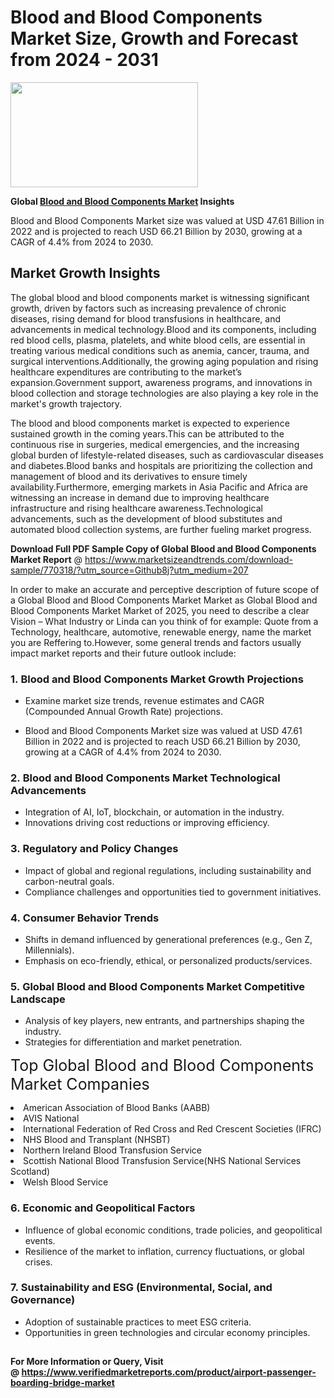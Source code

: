 <H1>Blood and Blood Components Market Size, Growth and Forecast from 2024 - 2031</H1><img class="aligncenter size-medium wp-image-584254" src="https://thirdeyenews.in/wp-content/uploads/2024/09/Global-Market-Research-300x168.jpeg" alt="" width="300" height="168" /><p><strong>Global&nbsp;<a href="https://www.marketsizeandtrends.com/download-sample/770318/?utm_source=Github8j?utm_medium=207">Blood and Blood Components Market</a> Insights</strong></p><p>Blood and Blood Components Market size was valued at USD 47.61 Billion in 2022 and is projected to reach USD 66.21 Billion by 2030, growing at a CAGR of 4.4% from 2024 to 2030.</p><p><h2>Market Growth Insights</h2> <p>The global blood and blood components market is witnessing significant growth, driven by factors such as increasing prevalence of chronic diseases, rising demand for blood transfusions in healthcare, and advancements in medical technology.Blood and its components, including red blood cells, plasma, platelets, and white blood cells, are essential in treating various medical conditions such as anemia, cancer, trauma, and surgical interventions.Additionally, the growing aging population and rising healthcare expenditures are contributing to the market’s expansion.Government support, awareness programs, and innovations in blood collection and storage technologies are also playing a key role in the market's growth trajectory.</p> <p>The blood and blood components market is expected to experience sustained growth in the coming years.This can be attributed to the continuous rise in surgeries, medical emergencies, and the increasing global burden of lifestyle-related diseases, such as cardiovascular diseases and diabetes.Blood banks and hospitals are prioritizing the collection and management of blood and its derivatives to ensure timely availability.Furthermore, emerging markets in Asia Pacific and Africa are witnessing an increase in demand due to improving healthcare infrastructure and rising healthcare awareness.Technological advancements, such as the development of blood substitutes and automated blood collection systems, are further fueling market progress.</p> <p><span class=""><strong>Download Full PDF Sample Copy of Global Blood and Blood Components Market Report</strong> @ <a href="https://www.marketsizeandtrends.com/download-sample/770318/?utm_source=Github8j?utm_medium=207" target="_blank">https://www.marketsizeandtrends.com/download-sample/770318/?utm_source=Github8j?utm_medium=207</a></span></p><p>In order to make an accurate and perceptive description of future scope of a Global&nbsp;Blood and Blood Components Market Market as Global&nbsp;Blood and Blood Components Market Market of 2025, you need to describe a clear Vision &ndash; What Industry or Linda can you think of for example: Quote from a Technology, healthcare, automotive, renewable energy, name the market you are Reffering to.However, some general trends and factors usually impact market reports and their future outlook include:</p><h3>1.&nbsp;<strong>Blood and Blood Components Market Growth Projections</strong></h3><ul><li>Examine market size trends, revenue estimates and CAGR (Compounded Annual Growth Rate) projections.</li><li><p>Blood and Blood Components Market size was valued at USD 47.61 Billion in 2022 and is projected to reach USD 66.21 Billion by 2030, growing at a CAGR of 4.4% from 2024 to 2030.</p></li></ul><h3>2.&nbsp;<strong>Blood and Blood Components Market Technological Advancements</strong></h3><ul><li>Integration of AI, IoT, blockchain, or automation in the industry.</li><li>Innovations driving cost reductions or improving efficiency.</li></ul><h3>3.&nbsp;<strong>Regulatory and Policy Changes</strong></h3><ul><li>Impact of global and regional regulations, including sustainability and carbon-neutral goals.</li><li>Compliance challenges and opportunities tied to government initiatives.</li></ul><h3>4.&nbsp;<strong>Consumer Behavior Trends</strong></h3><ul><li>Shifts in demand influenced by generational preferences (e.g., Gen Z, Millennials).</li><li>Emphasis on eco-friendly, ethical, or personalized products/services.</li></ul><h3>5.&nbsp;<strong>Global Blood and Blood Components Market Competitive Landscape</strong></h3><ul><li>Analysis of key players, new entrants, and partnerships shaping the industry.</li><li>Strategies for differentiation and market penetration.</li></ul><p data-pm-slice="1 1 []"><span style="color: inherit; font-family: inherit; font-size: 25px;">Top Global Blood and Blood Components Market Companies</span></p><div class="" data-test-id=""><p><li>American Association of Blood Banks (AABB)</li><li> AVIS National</li><li> International Federation of Red Cross and Red Crescent Societies (IFRC)</li><li> NHS Blood and Transplant (NHSBT)</li><li> Northern Ireland Blood Transfusion Service</li><li> Scottish National Blood Transfusion Service(NHS National Services Scotland)</li><li> Welsh Blood Service</li></p></div><h3>6.&nbsp;<strong>Economic and Geopolitical Factors</strong></h3><ul><li>Influence of global economic conditions, trade policies, and geopolitical events.</li><li>Resilience of the market to inflation, currency fluctuations, or global crises.</li></ul><h3>7.&nbsp;<strong>Sustainability and ESG (Environmental, Social, and Governance)</strong></h3><ul><li>Adoption of sustainable practices to meet ESG criteria.</li><li>Opportunities in green technologies and circular economy principles.</li></ul><h2><strong style="font-size: 14px;">For More Information or Query, Visit @&nbsp;</strong><a style="background-color: #ffffff; font-size: 14px;" href="https://www.marketsizeandtrends.com/report/blood-and-blood-components-market/" target="_blank">https://www.verifiedmarketreports.com/product/airport-passenger-boarding-bridge-market</a></h2>